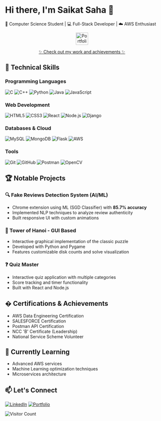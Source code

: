 # Hi there, I'm Saikat Saha 👋

🚀 Computer Science Student | 💻 Full-Stack Developer | ☁️ AWS Enthusiast

<div align="center">
  <a href="https://portfolio-website-nu-seven-24.vercel.app/">
    <img src="https://img.shields.io/badge/🚀_Portfolio-FF4088?style=for-the-badge&logo=vercel&logoColor=white" alt="Portfolio" height="40"/>
    <p>✨ Check out my work and achievements ✨</p>
  </a>
</div>

## 🔧 Technical Skills

### Programming Languages
![C](https://img.shields.io/badge/C-A8B9CC?style=flat&logo=c&logoColor=white)
![C++](https://img.shields.io/badge/C++-00599C?style=flat&logo=c%2B%2B&logoColor=white)
![Python](https://img.shields.io/badge/Python-3776AB?style=flat&logo=python&logoColor=white)
![Java](https://img.shields.io/badge/Java-007396?style=flat&logo=java&logoColor=white)
![JavaScript](https://img.shields.io/badge/JavaScript-F7DF1E?style=flat&logo=javascript&logoColor=black)

### Web Development
![HTML5](https://img.shields.io/badge/HTML5-E34F26?style=flat&logo=html5&logoColor=white)
![CSS3](https://img.shields.io/badge/CSS3-1572B6?style=flat&logo=css3&logoColor=white)
![React](https://img.shields.io/badge/React-61DAFB?style=flat&logo=react&logoColor=black)
![Node.js](https://img.shields.io/badge/Node.js-339933?style=flat&logo=node.js&logoColor=white)
![Django](https://img.shields.io/badge/Django-092E20?style=flat&logo=django&logoColor=white)

### Databases & Cloud
![MySQL](https://img.shields.io/badge/MySQL-4479A1?style=flat&logo=mysql&logoColor=white)
![MongoDB](https://img.shields.io/badge/MongoDB-47A248?style=flat&logo=mongodb&logoColor=white)
![Flask](https://img.shields.io/badge/Flask-000000?style=flat&logo=flask&logoColor=white)
![AWS](https://img.shields.io/badge/AWS-232F3E?style=flat&logo=amazon-aws&logoColor=white)

### Tools
![Git](https://img.shields.io/badge/Git-F05032?style=flat&logo=git&logoColor=white)
![GitHub](https://img.shields.io/badge/GitHub-181717?style=flat&logo=github&logoColor=white)
![Postman](https://img.shields.io/badge/Postman-FF6C37?style=flat&logo=postman&logoColor=white)
![OpenCV](https://img.shields.io/badge/OpenCV-5C3EE8?style=flat&logo=opencv&logoColor=white)

## 🏆 Notable Projects

### 🔍 Fake Reviews Detection System (AI/ML)
- Chrome extension using ML (SGD Classifier) with **85.7% accuracy**
- Implemented NLP techniques to analyze review authenticity
- Built responsive UI with custom animations

### 🗼 Tower of Hanoi - GUI Based
- Interactive graphical implementation of the classic puzzle
- Developed with Python and Pygame
- Features customizable disk counts and solve visualization

### ❓ Quiz Master
- Interactive quiz application with multiple categories
- Score tracking and timer functionality
- Built with React and Node.js

## � Certifications & Achievements
- AWS Data Engineering Certification
- SALESFORCE Certification
- Postman API Certification
- NCC 'B' Certificate (Leadership)
- National Service Scheme Volunteer

## 🌟 Currently Learning
- Advanced AWS services
- Machine Learning optimization techniques
- Microservices architecture

## 📫 Let's Connect
[![LinkedIn](https://img.shields.io/badge/LinkedIn-0077B5?style=for-the-badge&logo=linkedin&logoColor=white)](https://www.linkedin.com/in/saikat-saha-17b203252/)
[![Portfolio](https://img.shields.io/badge/Portfolio-000000?style=for-the-badge&logo=vercel&logoColor=white)](https://portfolio-website-nu-seven-24.vercel.app/)

![Visitor Count](https://visitor-badge.laobi.icu/badge?page_id=Necrosis404.Necrosis404)
